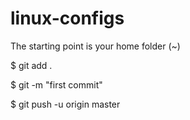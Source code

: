 # linux-configs

The starting point is your home folder (~)

$ git add .

$ git -m "first commit"

$ git push -u origin master
